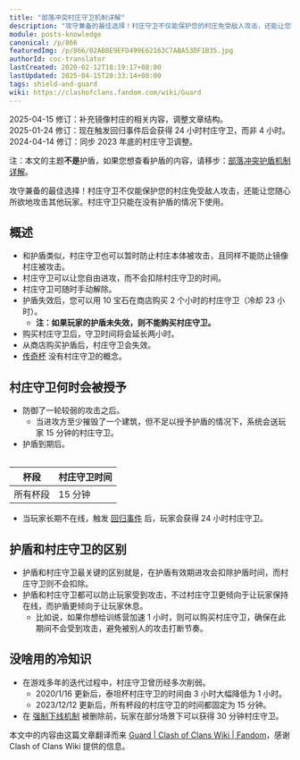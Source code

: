 ```yaml
---
title: "部落冲突村庄守卫机制详解"
description: "攻守兼备的最佳选择！村庄守卫不仅能保护您的村庄免受敌人攻击，还能让您随心所欲地攻击其他玩家。村庄守卫只能在没有护盾的情况下使用。护盾失效后，您可以用 10 宝石在商店购买 2 个小时的村庄守卫（冷却 23 小时）。"
module: posts-knowledge
canonical: /p/866
featuredImg: /p/866/02AB8E9EFD499E62163C7ABA53DF1B35.jpg
authorId: coc-translator
lastCreated: 2020-02-12T18:19:17+08:00
lastUpdated: 2025-04-15T20:33:14+08:00
tags: shield-and-guard
wiki: https://clashofclans.fandom.com/wiki/Guard
---
```


<PostHistory>
2025-04-15 修订：补充镜像村庄的相关内容，调整文章结构。<br>
2025-01-24 修订：现在触发回归事件后会获得 24 小时村庄守卫，而非 4 小时。<br>
2024-04-14 修订：同步 2023 年底的村庄守卫调整。
</PostHistory>

注：本文的主题**不是**护盾，如果您想查看护盾的内容，请移步：[部落冲突护盾机制详解](/p/860)。

<Pic src="/p/866/Village_Guard.png" width="192" height="210" alt="村庄守卫图标" maxWidth="96px" :lazyLoading="false" />

<PCenter>攻守兼备的最佳选择！村庄守卫不仅能保护您的村庄免受敌人攻击，还能让您随心所欲地攻击其他玩家。村庄守卫只能在没有护盾的情况下使用。</PCenter>

## 概述

- 和护盾类似，村庄守卫也可以暂时防止村庄本体被攻击，且同样不能防止镜像村庄被攻击。
- 村庄守卫可以让您自由进攻，而不会扣除村庄守卫的时间。
- 村庄守卫可随时手动解除。
- 护盾失效后，您可以用 10 宝石在商店购买 2 个小时的村庄守卫（冷却 23 小时）。
    - **注：如果玩家的护盾未失效，则不能购买村庄守卫。**
- 购买村庄守卫后，守卫时间将会延长两小时。
- 从商店购买护盾后，村庄守卫会失效。
- [传奇杯](/p/783) 没有村庄守卫的概念。

<Pic src="/p/866/02AB8E9EFD499E62163C7ABA53DF1B35.jpg" width="2732" height="2048" alt="游戏内的村庄守卫界面" />

## 村庄守卫何时会被授予

- 防御了一轮较弱的攻击之后。
    - 当进攻方至少摧毁了一个建筑，但不足以授予护盾的情况下，系统会送玩家 15 分钟的村庄守卫。
- 护盾到期后。

<Table maxWidth="300px">

|   杯段  | 村庄守卫时间 |
|   ---   |     ---     |
| 所有杯段 |    15 分钟  |

</Table>

- 当玩家长期不在线，触发 [回归事件](/p/1631) 后，玩家会获得 24 小时村庄守卫。

## 护盾和村庄守卫的区别

- 护盾和村庄守卫最关键的区别就是，在护盾有效期进攻会扣除护盾时间，而村庄守卫则不会扣除。
- 护盾和村庄守卫都可以防止玩家受到攻击，不过村庄守卫更倾向于让玩家保持在线，而护盾更倾向于让玩家休息。
    - 比如说，如果你想给训练营加速 1 小时，则可以购买村庄守卫，确保在此期间不会受到攻击，避免被别人的攻击打断节奏。

## 没啥用的冷知识

- 在游戏多年的迭代过程中，村庄守卫曾历经多次削弱。
  - 2020/1/16 更新后，泰坦杯村庄守卫的时间由 3 小时大幅降低为 1 小时。
  - 2023/12/12 更新后，所有杯段的村庄守卫的时间都固定为 15 分钟。
- 在 [强制下线机制](/p/874) 被删除前，玩家在部分场景下可以获得 30 分钟村庄守卫。

<PostCopyright>
本文中的内容由这篇文章翻译而来 <a href="https://clashofclans.fandom.com/wiki/Guard" target="_blank" rel="noopener noreferrer">Guard | Clash of Clans Wiki | Fandom</a>，感谢 Clash of Clans Wiki 提供的信息。
</PostCopyright>